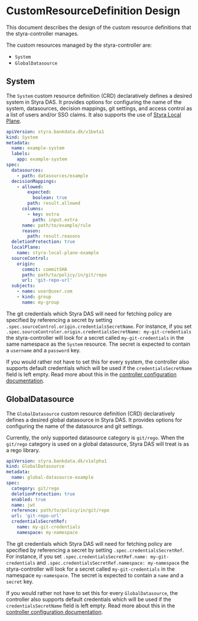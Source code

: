 # CustomResourceDefinition Design

This document describes the design of the custom resource definitions that the
styra-controller manages.

The custom resources managed by the styra-controller are:

* `System`
* `GlobalDatasource`

## System  

The `System` custom resource definition (CRD) declaratively defines a desired
system in Styra DAS. It provides options for configuring the name of the
system, datasources, decision mappings, git settings, and access control as a
list of users and/or SSO claims. It also supports the use of 
[Styra Local Plane](https://docs.styra.com/das/policies/policy-organization/systems/use-styra-local-plane).

```yaml
apiVersion: styra.bankdata.dk/v1beta1
kind: System
metadata:
  name: example-system
  labels:
    app: example-system
spec:
  datasources:
    - path: datasources/example
  decisionMappings:
    - allowed:
        expected:
          boolean: true
        path: result.allowed
      columns:
        - key: extra
          path: input.extra
      name: path/to/example/rule
      reason:
        path: result.reasons
  deletionProtection: true
  localPlane:
    name: styra-local-plane-example
  sourceControl:
    origin:
      commit: commitSHA
      path: path/to/policy/in/git/repo
      url: 'git-repo-url'
  subjects:
    - name: user@user.com
    - kind: group
      name: my-group
```

The git credentials which Styra DAS will need for fetching policy are specified
by referencing a secret by setting
`.spec.sourceControl.origin.credentialsSecretName`. For instance, if you set
`.spec.sourceControler.origin.credentialsSecretName: my-git-credentials` the
styra-controller will look for a secret called `my-git-credentials` in the same
namespace as the `System` resource. The secret is expected to contain a
`username` and a `password` key.

If you would rather not have to set this for every system, the controller also
supports default credentials which will be used if the `credentialsSecretName`
field is left empty. Read more about this in the 
[controller configuration documentation](configuration.md#default-git-credentials).

## GlobalDatasource
 
The `GlobalDatasource` custom resource definition (CRD) declaratively defines a
desired global datasource in Styra DAS. It provides options for configuring the
name of the datasource and git settings.

Currently, the only supported
datasource category is `git/rego`. When the `git/rego` category is used on a
global datasource, Styra DAS will treat is as a rego library.

```yaml
apiVersion: styra.bankdata.dk/v1alpha1
kind: GlobalDatasource
metadata:
  name: global-datasource-example
spec:
  category: git/rego
  deletionProtection: true
  enabled: true
  name: jwt
  reference: path/to/policy/in/git/repo
  url: 'git-repo-url'
  credentialsSecretRef:
    name: my-git-credentials
    namespace: my-namespace
```

The git credentials which Styra DAS will need for fetching policy are specified
by referencing a secret by setting `.spec.credentialsSecretRef`. For instance,
if you set `.spec.credentialsSecretRef.name: my-git-credentials` and
`.spec.credentialsSecretRef.namespace: my-namespace` the styra-controller will
look for a secret called `my-git-credentials` in the namespace `my-namespace`.
The secret is expected to contain a `name` and a `secret` key.

If you would rather not have to set this for every `GlobalDatasource`, the
controller also supports default credentials which will be used if the
`credentialsSecretName` field is left empty. Read more about this in the
[controller configuration
documentation](configuration.md#default-git-credentials).
